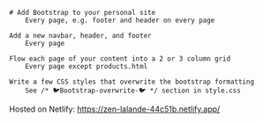     # Add Bootstrap to your personal site
        Every page, e.g. footer and header on every page

    Add a new navbar, header, and footer
        Every page

    Flow each page of your content into a 2 or 3 column grid
        Every page except products.html

    Write a few CSS styles that overwrite the bootstrap formatting
        See /* 🐦Bootstrap-overwrite-🐦 */ section in style.css

Hosted on Netlify:
https://zen-lalande-44c51b.netlify.app/
